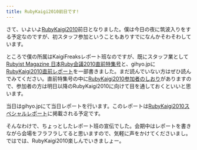 ```yaml
---
title: RubyKaigi2010前日です!
---
```

さて、いよいよ<a href='http://rubykaigi.org/2010/ja'>RubyKaigi2010</a>前日となりました。僕は今日の夜に筑波入りをする予定なのですが、初スタッフ参加ということもありすでになんかそわそわしています。

ところで僕の所属はKaigiFreaksレポート班なのですが、既にスタッフ業として<a href='http://jp.rubyist.net/magazine/?preRubyKaigi2010'>Rubyist Magazine 日本Ruby会議2010直前特集号</a>と、gihyo.jpに<a href='http://gihyo.jp/news/report/01/rubykaigi2010/0000'>RubyKaigi2010直前レポート</a>を一部書きました。まだ読んでいない方はぜひ読んでみてください。直前特集号の中に<a href='http://jp.rubyist.net/magazine/?preRubyKaigi2010-05'>RubyKaigi2010参加者のしおり</a>がありますので、参加者の方は明日以降のRubyKaigi2010に向けて目を通しておくといいと思います。

当日はgihyo.jpにて当日レポートを行います。このレポートは<a href='http://gihyo.jp/news/report/01/rubykaigi2010'>RubyKaigi2010スペシャルレポート</a>に掲載される予定です。

そんなわけで、ちょっとしたレポート班の宣伝でした。会期中はレポートを書きながら会場をフラフラしてると思いますので、気軽に声をかけてくださいまし。ではでは、RubyKaigi2010楽しんでいきましょー。
